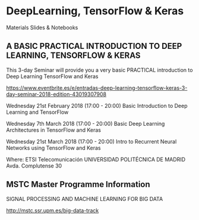 # DeepLearning, TensorFlow & Keras
Materials Slides & Notebooks 

## A BASIC PRACTICAL INTRODUCTION TO DEEP LEARNING, TENSORFLOW & KERAS

This 3-day Seminar will provide you a very basic PRACTICAL introduction to Deep Learning TensorFlow and Keras

https://www.eventbrite.es/e/entradas-deep-learning-tensorflow-keras-3-day-seminar-2018-edition-43019307908

Wednesday 21st February 2018 (17:00 - 20:00)
Basic Introduction to Deep Learning and TensorFlow


Wednesday 7th March 2018 (17:00 - 20:00)
Basic Deep Learning Architectures in TensorFlow and Keras


Wednesday 21st March 2018 (17:00 - 20:00)
Intro to Recurrent Neural Networks using TensorFlow and Keras

Where:
ETSI Telecomunicación
UNIVERSIDAD POLITÉCNICA DE MADRID
Avda. Complutense 30


## MSTC Master Programme Information
SIGNAL PROCESSING AND MACHINE LEARNING FOR BIG DATA

http://mstc.ssr.upm.es/big-data-track

